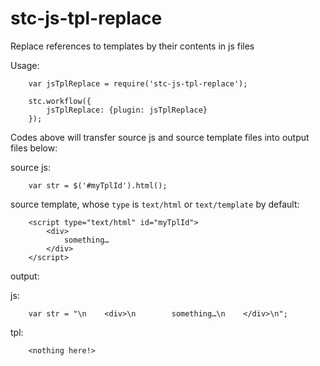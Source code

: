 # stc-js-tpl-replace
Replace references to templates by their contents in js files

Usage: 

```
    var jsTplReplace = require('stc-js-tpl-replace');

    stc.workflow({
        jsTplReplace: {plugin: jsTplReplace}
    });
```

Codes above will transfer source js and source template files into output files below:

source js:
```
    var str = $('#myTplId').html();
```
source template, whose `type` is `text/html` or `text/template` by default:
```
    <script type="text/html" id="myTplId">
        <div>
            something…
        </div>
    </script>
```

output:

js:
```
    var str = "\n    <div>\n        something…\n    </div>\n";
```
tpl:
```
    <nothing here!>
```